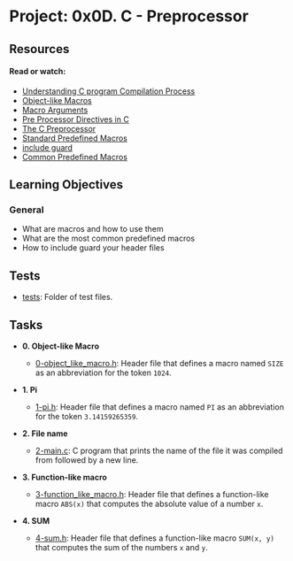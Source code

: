 # Project: 0x0D. C - Preprocessor

## Resources

#### Read or watch:

* [Understanding C program Compilation Process](https://intranet.alxswe.com/rltoken/X0ithSsqlz_D0c8V8uA1HQ)
* [Object-like Macros](https://intranet.alxswe.com/rltoken/kaqIw352MSJ8xoi1xU09ZA)
* [Macro Arguments](https://intranet.alxswe.com/rltoken/wcQZzunlgjepxExZFc2ORQ)
* [Pre Processor Directives in C](https://intranet.alxswe.com/rltoken/S4zfCHzg82fUAxdt8_SaZQ)
* [The C Preprocessor](https://intranet.alxswe.com/rltoken/G33GiOIZofiIN4Tx9_acbQ)
* [Standard Predefined Macros](https://intranet.alxswe.com/rltoken/0OYhpL2cJfsIMBWhTuZsAA)
* [include guard](https://intranet.alxswe.com/rltoken/oF2vgIZNePdU965jCEZLHA)
* [Common Predefined Macros](https://intranet.alxswe.com/rltoken/ROl5xAMKX-JpenEqmf7FnQ)
## Learning Objectives

### General

* What are macros and how to use them
* What are the most common predefined macros
* How to include guard your header files

## Tests

* [tests](./tests): Folder of test files.

## Tasks

* **0. Object-like Macro**
  * [0-object_like_macro.h](./0-object_like_macro.h): Header file that defines a
  macro named `SIZE` as an abbreviation for the token `1024`.

* **1. Pi**
  * [1-pi.h](./1-pi.h): Header file that defines a macro named `PI` as an abbreviation
  for the token `3.14159265359`.

* **2. File name**
  * [2-main.c](./2-main.c): C program that prints the name of the file it was
  compiled from followed by a new line.

* **3. Function-like macro**
  * [3-function_like_macro.h](./3-function_like_macro.h): Header file that defines a
  function-like macro `ABS(x)` that computes the absolute value of a number `x`.

* **4. SUM**
  * [4-sum.h](./4-sum.h): Header file that defines a function-like macro `SUM(x, y)`
  that computes the sum of the numbers `x` and `y`.
